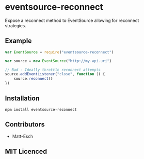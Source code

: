 # eventsource-reconnect

Expose a reconnect method to EventSource allowing for reconnect strategies.

## Example

```js
var EventSource = require("eventsource-reconnect")

var source = new EventSource("http://my.api.uri")

// Bad - Ideally throttle reconnect attempts
source.addEventListener("close", function () {
    source.reconnect()
})

```

## Installation

`npm install eventsource-reconnect`

## Contributors

 - Matt-Esch

## MIT Licenced
